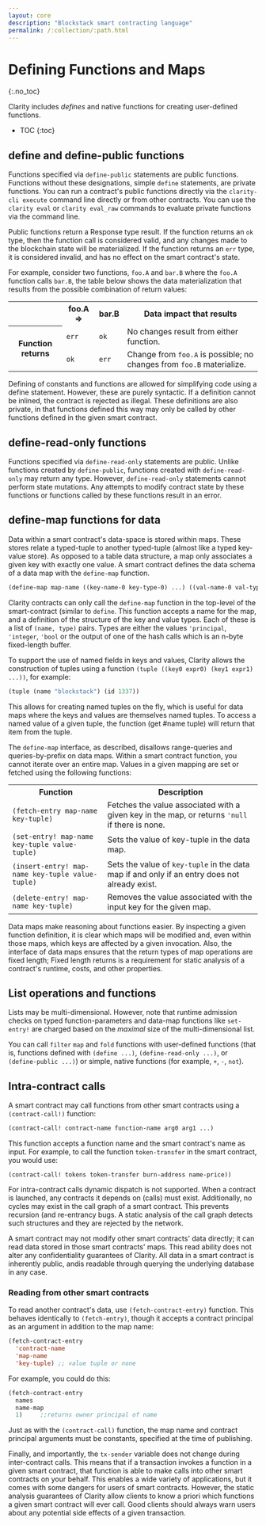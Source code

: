 ```yaml
---
layout: core
description: "Blockstack smart contracting language"
permalink: /:collection/:path.html
---
```

# Defining Functions and Maps
{:.no_toc}

Clarity includes _defines_  and native functions for creating user-defined functions. 

* TOC
{:toc}

## define and define-public functions

Functions specified via `define-public` statements are public functions. Functions without these designations, simple `define` statements, are private functions. You can run a contract's public functions directly via the `clarity-cli execute` command line directly or from other contracts. You can use the `clarity eval` or `clarity eval_raw` commands to evaluate private functions via the command line.

Public functions return a Response type result. If the function returns an `ok` type, then the function call is considered valid, and any changes made to the blockchain state will be materialized. If the function returns an `err` type, it is considered invalid, and has no effect on the smart contract's state. 

For example, consider two functions, `foo.A` and `bar.B` where the `foo.A` function calls `bar.B`, the table below shows the data materialization that results from the possible combination of return values:

<table class="uk-table">
  <tr>
    <th></th>
    <th>foo.A =&gt;</th>
    <th>bar.B</th>
    <th>Data impact that results</th>
  </tr>
  <tr>
    <th rowspan="2">Function returns</th>
    <td><code>err</code></td>
    <td><code>ok</code></td>
    <td>No changes result from either function.</td>
  </tr>
  <tr>
    <td><code>ok</code></td>
    <td><code>err</code></td>
    <td>Change from <code>foo.A</code> is possible; no changes from <code>foo.B</code> materialize.</td>
  </tr>
</table>

Defining of constants and functions are allowed for simplifying code using a define statement. However, these are purely syntactic. If a definition cannot be inlined, the contract is rejected as illegal. These definitions are also private, in that functions defined this way may only be called by other functions defined in the given smart contract.

## define-read-only functions

Functions specified via `define-read-only` statements are public. Unlike functions created by `define-public`, functions created with `define-read-only` may return any type. However, `define-read-only` statements cannot perform state mutations. Any attempts to modify contract state by these functions or functions called by these functions result in an error.

## define-map functions for data

Data within a smart contract's data-space is stored within maps. These stores relate a typed-tuple to another typed-tuple (almost like a typed key-value store). As opposed to a table data structure, a map only associates a given key with exactly one value.  A smart contract defines the data schema of a data map with the `define-map` function. 

```cl
(define-map map-name ((key-name-0 key-type-0) ...) ((val-name-0 val-type-0) ...))
```

Clarity contracts can only call the  `define-map` function in the top-level of the smart-contract (similar to `define`. This function accepts a name for the map, and a definition of the structure of the key and value types. Each of these is a list of `(name, type)` pairs. Types are either the values `'principal`, `'integer`, `'bool` or the output of one of the hash calls which is an n-byte fixed-length buffer.

To support the use of named fields in keys and values, Clarity allows the construction of tuples using a function `(tuple ((key0 expr0) (key1 expr1) ...))`, for example:

```cl
(tuple (name "blockstack") (id 1337))
```

This allows for creating named tuples on the fly, which is useful for data maps where the keys and values are themselves named tuples. To access a named value of a given tuple, the function (get #name tuple) will return that item from the tuple.

The `define-map` interface, as described, disallows range-queries and queries-by-prefix on data maps. Within a smart contract function, you cannot iterate over an entire map. Values in a given mapping are set or fetched using the following functions:

<table class="uk-table">
  <tr>
    <th>Function</th>
    <th>Description</th>
  </tr>
  <tr>
    <td><code>(fetch-entry map-name key-tuple)</code></td>
    <td>Fetches the value associated with a given key in the map, or returns <code>'null</code> if there is none.</td>
  </tr>
  <tr>
    <td><code>(set-entry! map-name key-tuple value-tuple)</code></td>
    <td>Sets the value of key-tuple in the data map.</td>
  </tr>
  <tr>
    <td><code>(insert-entry! map-name key-tuple value-tuple)</code></td>
    <td>Sets the value of <code>key-tuple</code> in the data map if and only if an entry does not already exist.</td>
  </tr>
  <tr>
    <td><code>(delete-entry! map-name key-tuple)</code></td>
    <td>Removes the value associated with the input key for the given map.</td>
  </tr>
</table>

Data maps make reasoning about functions easier. By inspecting a given function definition, it is clear which maps will be modified and, even within those maps, which keys are affected by a given invocation. Also, the interface of data maps ensures that the return types of map operations are fixed length; Fixed length returns is a requirement for static analysis of a contract's runtime, costs, and other properties.

## List operations and functions

Lists may be multi-dimensional. However, note that runtime admission checks on typed function-parameters and data-map functions like `set-entry!` are charged based on the _maximal_ size of the multi-dimensional list.

You can call `filter` `map` and `fold` functions with user-defined functions (that is, functions defined with `(define ...)`, `(define-read-only ...)`, or `(define-public ...)`) or simple, native functions (for example, `+`, `-`, `not`).

## Intra-contract calls

A smart contract may call functions from other smart contracts using a `(contract-call!)` function:

```cl
(contract-call! contract-name function-name arg0 arg1 ...)
```

This function accepts a function name and the smart contract's name as input. For example, to call the function `token-transfer` in the smart contract, you would use:

`(contract-call! tokens token-transfer burn-address name-price))`

For intra-contract calls dynamic dispatch is not supported. When a contract is launched, any contracts it depends on (calls) must exist. Additionally, no cycles may exist in the call graph of a smart contract. This prevents recursion (and re-entrancy bugs. A static analysis of the call graph detects such structures and they are rejected by the network.

A smart contract may not modify other smart contracts' data directly; it can read data stored in those smart contracts' maps. This read ability does not alter any confidentiality guarantees of Clarity. All data in a smart contract is inherently public, andis readable through querying the underlying database in any case.

### Reading from other smart contracts

To read another contract's data, use `(fetch-contract-entry)` function. This behaves identically to `(fetch-entry)`, though it accepts a contract principal as an argument in addition to the map name:

```cl
(fetch-contract-entry
  'contract-name
  'map-name
  'key-tuple) ;; value tuple or none
```

For example, you could do this:

```cl
(fetch-contract-entry
  names
  name-map
  1)     ;;returns owner principal of name 
```

Just as with the `(contract-call)` function, the map name and contract principal arguments must be constants, specified at the time of publishing.

Finally, and importantly, the `tx-sender` variable does not change during inter-contract calls. This means that if a transaction invokes a function in a given smart contract, that function is able to make calls into other smart contracts on your behalf. This enables a wide variety of applications, but it comes with some dangers for users of smart contracts. However, the static analysis guarantees of Clarity allow clients to know a priori which functions a given smart contract will ever call. Good clients should always warn users about any potential side effects of a given transaction.

